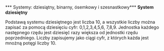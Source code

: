 *** Systemy: dziesiątny, binarny, ósemkowy i szesnastkowy***
**System dziesiętny**

Podstawą systemu dziesiętnego jest liczba 10, a wszystkie liczby można zapisać za pomocą dziesięciu cyfr: 0,1,2,3,4,5,6, 7,8,9. Jednostka każdego następnego rzędu jest dziesięć razy większa od jednostki rzędu poprzedniego. Liczby zapisujemy jako ciągi cyfr, z których każda jest mnożną potęgi liczby 10.
